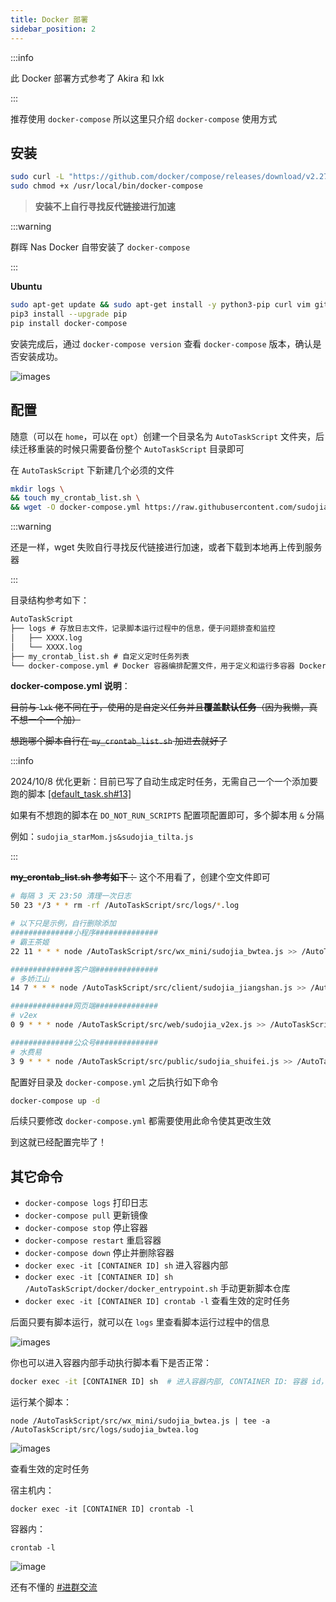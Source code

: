 ```yaml
---
title: Docker 部署
sidebar_position: 2
---
```


:::info

此 Docker 部署方式参考了 Akira 和 lxk

:::

推荐使用 `docker-compose` 所以这里只介绍 `docker-compose` 使用方式

## 安装

```bash
sudo curl -L "https://github.com/docker/compose/releases/download/v2.27.0/docker-compose-$(uname -s)-$(uname -m)" -o /usr/local/bin/docker-compose
sudo chmod +x /usr/local/bin/docker-compose
```

> **安装不上自行寻找反代链接进行加速**

:::warning

群晖 Nas Docker 自带安装了 `docker-compose`

:::

**Ubuntu**

```bash
sudo apt-get update && sudo apt-get install -y python3-pip curl vim git moreutils
pip3 install --upgrade pip
pip install docker-compose
```

安装完成后，通过 `docker-compose version` 查看 `docker-compose` 版本，确认是否安装成功。

![images](https://pic.rmb.bdstatic.com/bjh/241005/6ca4c3243e74a8d449d3d9ec38c6a4eb2169.png)

## 配置

随意（可以在 `home`，可以在 `opt`）创建一个目录名为 `AutoTaskScript` 文件夹，后续迁移重装的时候只需要备份整个 `AutoTaskScript` 目录即可

在 `AutoTaskScript` 下新建几个必须的文件

```bash
mkdir logs \
&& touch my_crontab_list.sh \
&& wget -O docker-compose.yml https://raw.githubusercontent.com/sudojia/AutoTaskScript/refs/heads/script/docker/docker-compose.yml
```

:::warning

还是一样，wget 失败自行寻找反代链接进行加速，或者下载到本地再上传到服务器

:::

目录结构参考如下：

```markdown
AutoTaskScript
├── logs # 存放日志文件，记录脚本运行过程中的信息，便于问题排查和监控
│   ├── XXXX.log      
│   └── XXXX.log
├── my_crontab_list.sh # 自定义定时任务列表
└── docker-compose.yml # Docker 容器编排配置文件，用于定义和运行多容器 Docker 应用程序
```

**docker-compose.yml 说明**：

~~目前与 `lxk` 佬不同在于，使用的是自定义任务并且**覆盖默认任务**（因为我懒，真不想一个一个加）~~

~~想跑哪个脚本自行在 `my_crontab_list.sh` 加进去就好了~~

:::info

2024/10/8 优化更新：目前已写了自动生成定时任务，无需自己一个一个添加要跑的脚本 [[default_task.sh#13]](https://github.com/sudojia/AutoTaskScript/blob/247bc9b562ea8656aaa3726e4b562126200ae9ad/docker/default_task.sh#L13)

如果有不想跑的脚本在 `DO_NOT_RUN_SCRIPTS` 配置项配置即可，多个脚本用 `&` 分隔

例如：`sudojia_starMom.js&sudojia_tilta.js`

:::

~~**my_crontab_list.sh 参考如下**：~~ 这个不用看了，创建个空文件即可

```sh
# 每隔 3 天 23:50 清理一次日志
50 23 */3 * * rm -rf /AutoTaskScript/src/logs/*.log

# 以下只是示例，自行删除添加
##############小程序##############
# 霸王茶姬
22 11 * * * node /AutoTaskScript/src/wx_mini/sudojia_bwtea.js >> /AutoTaskScript/src/logs/sudojia_bwtea.log 2>&1

##############客户端##############
# 多娇江山
14 7 * * * node /AutoTaskScript/src/client/sudojia_jiangshan.js >> /AutoTaskScript/src/logs/sudojia_jiangshan.log 2>&1

##############网页端##############
# v2ex
0 9 * * * node /AutoTaskScript/src/web/sudojia_v2ex.js >> /AutoTaskScript/src/logs/sudojia_v2ex.log 2>&1

##############公众号##############
# 水费易
3 9 * * * node /AutoTaskScript/src/public/sudojia_shuifei.js >> /AutoTaskScript/src/logs/sudojia_shuifei.log 2>&1
```

配置好目录及 `docker-compose.yml` 之后执行如下命令

```sh
docker-compose up -d
```

后续只要修改 `docker-compose.yml` 都需要使用此命令使其更改生效

到这就已经配置完毕了！

## 其它命令

- `docker-compose logs` 打印日志
- `docker-compose pull` 更新镜像
- `docker-compose stop` 停止容器
- `docker-compose restart` 重启容器
- `docker-compose down` 停止并删除容器
- `docker exec -it [CONTAINER ID] sh` 进入容器内部
- `docker exec -it [CONTAINER ID] sh /AutoTaskScript/docker/docker_entrypoint.sh` 手动更新脚本仓库
- `docker exec -it [CONTAINER ID] crontab -l` 查看生效的定时任务

后面只要有脚本运行，就可以在 `logs` 里查看脚本运行过程中的信息

![images](https://pic.rmb.bdstatic.com/bjh/241005/5438d5a47ddd6d1b35f8827fadd9480c2186.png)

你也可以进入容器内部手动执行脚本看下是否正常：

```sh
docker exec -it [CONTAINER ID] sh  # 进入容器内部, CONTAINER ID: 容器 id，通过 docker ps 查看
```

运行某个脚本：

```shell
node /AutoTaskScript/src/wx_mini/sudojia_bwtea.js | tee -a /AutoTaskScript/src/logs/sudojia_bwtea.log
```

![images](https://pic.rmb.bdstatic.com/bjh/241005/d5a1a813353ee0f259e38315d1966b821130.png)

查看生效的定时任务

宿主机内：

```shell
docker exec -it [CONTAINER ID] crontab -l
```

容器内：

```shell
crontab -l
```

![image](https://pic.rmb.bdstatic.com/bjh/241008/44c638fdcb82754d168c13b256a3cd706612.png)

还有不懂的 [#进群交流](https://t.me/v_script)
